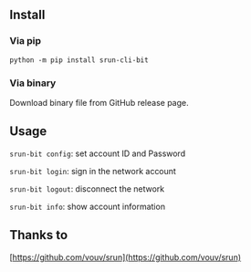 ## Install

### Via pip

`python -m pip install srun-cli-bit`

### Via binary

Download binary file from GitHub release page.

## Usage

`srun-bit config`: set account ID and Password

`srun-bit login`: sign in the network account

`srun-bit logout`: disconnect the network 

`srun-bit info`: show account information

## Thanks to

[https://github.com/vouv/srun](https://github.com/vouv/srun)

